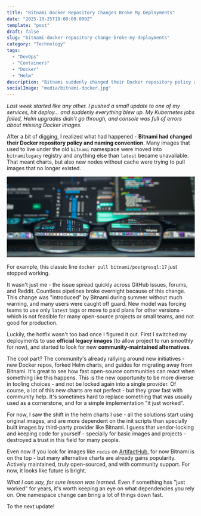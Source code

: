 ```yaml
---
title: "Bitnami Docker Repository Changes Broke My Deployments"
date: "2025-10-25T18:00:00.000Z"
template: "post"
draft: false
slug: "bitnami-docker-repository-change-broke-my-deployments"
category: "Technology"
tags:
  - "DevOps"
  - "Containers"
  - "Docker"
  - "Helm"
description: "Bitnami suddenly changed their Docker repository policy and naming, which broke a huge amount of deployments. Here's how I caught it, fixed it, and what we can learn."
socialImage: "media/bitnami-docker.jpg"
---
```


_Last week started like any other. I pushed a small update to one of my services, hit deploy... and suddenly everything blew up. My Kubernetes jobs failed, Helm upgrades didn't go through, and console was full of errors about missing Docker images._  

After a bit of digging, I realized what had happened - **Bitnami had changed their Docker repository policy and naming convention**. Many images that used to live under the old `bitnami` namespace were moved into `bitnamilegacy` registry and anything else than `latest` became unavailable. That meant charts, but also new nodes without cache were trying to pull images that no longer existed.

![Bitnami Docker Repository Change Broke My Deployments](/media/server-5.jpg)

For example, this classic line `docker pull bitnami/postgresql:17` just stopped working.  

It wasn't just me - the issue spread quickly across GitHub issues, forums, and Reddit. Countless pipelines broke overnight because of this change. This change was "introduced" by Bitnami during summer without much warning, and many users were caught off guard. New model was forcing teams to use only `latest` tags or move to paid plans for other versions - which is not feasible for many open-source projects or small teams, and not good for production. 

Luckily, the hotfix wasn't too bad once I figured it out. First I switched my deployments to use **official legacy images** (to allow project to run smoothly for now), and started to look for new **community-maintained alternatives**.

The cool part? The community's already rallying around new initiatives - new Docker repos, forked Helm charts, and guides for migrating away from Bitnami. It's great to see how fast open-source communities can react when something like this happens. This is the new opportunity to be more diverse in tooling choices - and not be locked again into a single provider. Of course, a lot of this new charts are not perfect - but they grow fast with community help. It's sometimes hard to replace something that was usually used as a cornerstone, and for a simple implementation "it just worked". 

For now, I saw the shift in the helm charts I use - all the solutions start using original images, and are more dependent on the init scripts than specially built images by third-party provider like Bitnami. I guess that vendor-locking and keeping code for yourself - specially for basic images and projects - destroyed a trust in this field for many people. 

Even now if you look for images like `redis` on [ArtifactHub](https://artifacthub.io), for now Bitnami is on the top - but many alternative charts are already gains popularity. Actively maintained, truly open-sourced, and with community support. For now, it looks like future is bright. 

_What I can say, for sure lesson was learned._ Even if something has "just worked" for years, it's worth keeping an eye on what dependencies you rely on. One namespace change can bring a lot of things down fast.

To the next update!
